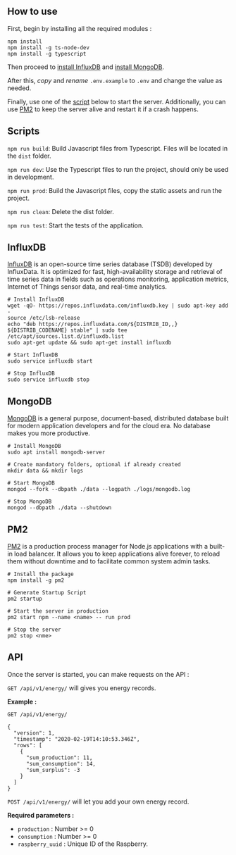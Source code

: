 ## How to use

First, begin by installing all the required modules :

```
npm install
npm install -g ts-node-dev
npm install -g typescript
```

Then proceed to [install InfluxDB](#influxdb) and [install MongoDB](#mongodb).

After this, *copy* and *rename* `.env.example` to `.env` and change the value as needed.

Finally, use one of the [script](#scripts) below to start the server. Additionally, you can use [PM2](#pm2) to keep the server alive and restart it if a crash happens.

## Scripts

`npm run build`: Build Javascript files from Typescript. Files will be located in the `dist` folder.

`npm run dev`: Use the Typescript files to run the project, should only be used in development.

`npm run prod`: Build the Javascript files, copy the static assets and run the project.

`npm run clean`: Delete the dist folder.

`npm run test`: Start the tests of the application.

## InfluxDB

[InfluxDB](https://www.influxdata.com) is an open-source time series database (TSDB) developed by InfluxData. It is optimized for fast, high-availability storage and retrieval of time series data in fields such as operations monitoring, application metrics, Internet of Things sensor data, and real-time analytics.

```
# Install InfluxDB
wget -qO- https://repos.influxdata.com/influxdb.key | sudo apt-key add -
source /etc/lsb-release
echo "deb https://repos.influxdata.com/${DISTRIB_ID,,} ${DISTRIB_CODENAME} stable" | sudo tee /etc/apt/sources.list.d/influxdb.list
sudo apt-get update && sudo apt-get install influxdb

# Start InfluxDB
sudo service influxdb start

# Stop InfluxDB
sudo service influxdb stop
```

## MongoDB

[MongoDB](https://www.mongodb.com) is a general purpose, document-based, distributed database built for modern application developers and for the cloud era. No database makes you more productive.

```
# Install MongoDB
sudo apt install mongodb-server

# Create mandatory folders, optional if already created
mkdir data && mkdir logs

# Start MongoDB
mongod --fork --dbpath ./data --logpath ./logs/mongodb.log

# Stop MongoDB
mongod --dbpath ./data --shutdown
```

## PM2

[PM2](https://www.npmjs.com/package/pm2) is a production process manager for Node.js applications with a built-in load balancer. It allows you to keep applications alive forever, to reload them without downtime and to facilitate common system admin tasks.

```
# Install the package
npm install -g pm2

# Generate Startup Script 
pm2 startup

# Start the server in production
pm2 start npm --name <name> -- run prod

# Stop the server
pm2 stop <nme>
```

## API

Once the server is started, you can make requests on the API :

`GET /api/v1/energy/` will gives you energy records.

__Example :__

```
GET /api/v1/energy/

{
  "version": 1,
  "timestamp": "2020-02-19T14:10:53.346Z",
  "rows": [
    {
      "sum_production": 11,
      "sum_consumption": 14,
      "sum_surplus": -3
    }
  ]
}
```

`POST /api/v1/energy/` will let you add your own energy record.

__Required parameters :__
- `production` : Number >= 0
- `consumption` : Number >= 0
- `raspberry_uuid` : Unique ID of the Raspberry.
